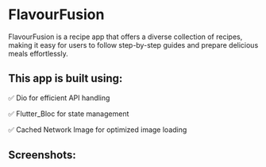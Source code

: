 # FlavourFusion

FlavourFusion is a recipe app that offers a diverse collection of recipes, making it easy for users to follow step-by-step guides and prepare delicious meals effortlessly.

## This app is built using:

✅ Dio for efficient API handling

✅ Flutter_Bloc for state management

✅ Cached Network Image for optimized image loading

## Screenshots:

